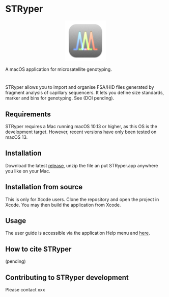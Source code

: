 # STRyper
<p align="center">
<img src="STRyper/Assets.xcassets/AppIcon.appiconset/appIcon128.png">
</p>
A macOS application for microsatellite genotyping.

#
STRyper allows you to import and organise FSA/HID files generated by fragment analysis of capillary sequencers. 
It lets you define size standards, marker and bins for genotyping. 
See (DOI pending).

## Requirements
STRyper requires a Mac running macOS 10.13 or higher, as this OS is the development target. However, recent versions have only been tested on macOS 13.

## Installation
Download the latest [release](https://github.com/jeanlain/STRyper/releases), unzip the file an put STRyper.app anywhere you like on your Mac.

## Installation from source
This is only for Xcode users. Clone the repository and open the project in Xcode. You may then build the application from Xcode.

## Usage
The user guide is accessible via the application Help menu and [here](https://github.com/jeanlain/STRyper/raw/main/STRyper/STRyper%20help.pdf).

## How to cite STRyper
(pending)

## Contributing to STRyper development
Please contact xxx
